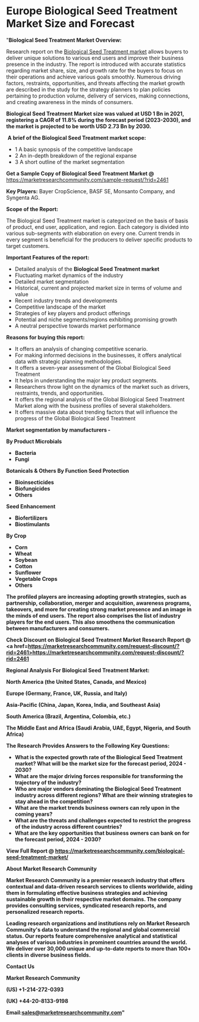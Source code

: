 # Europe Biological Seed Treatment Market Size and Forecast
"<strong>Biological Seed Treatment Market Overview:</strong>

Research report on the <a href=https://marketresearchcommunity.com/biological-seed-treatment-market/>Biological Seed Treatment market</a> allows buyers to deliver unique solutions to various end users and improve their business presence in the industry. The report is introduced with accurate statistics regarding market share, size, and growth rate for the buyers to focus on their operations and achieve various goals smoothly. Numerous driving factors, restraints, opportunities, and threats affecting the market growth are described in the study for the strategy planners to plan policies pertaining to production volume, delivery of services, making connections, and creating awareness in the minds of consumers.

<strong>Biological Seed Treatment Market size was valued at USD 1 Bn in 2021, registering a CAGR of 11.8% during the forecast period (2023-2030), and the market is projected to be worth USD 2.73 Bn by 2030.</strong>

 <Strong>A brief of the Biological Seed Treatment market scope:</Strong>
<ul>
 <li>1  A basic synopsis of the competitive landscape</li>
 <li>2  An in-depth breakdown of the regional expanse</li>
 <li>3  A short outline of the market segmentation</li>
</ul>
<strong>Get a Sample Copy of Biological Seed Treatment Market @ </b></strong><a href=https://marketresearchcommunity.com/sample-request/?rid=2461><u>https://marketresearchcommunity.com/sample-request/?rid=2461</u></a>

<strong>Key Players:</strong> 
Bayer CropScience, BASF SE, Monsanto Company, and Syngenta AG.

<strong>Scope of the Report:</strong>

The Biological Seed Treatment market is categorized on the basis of basis of product, end user, application, and region. Each category is divided into various sub-segments with elaboration on every one. Current trends in every segment is beneficial for the producers to deliver specific products to target customers.

<strong><b>Important Features of the report:</b></strong>
<ul>
  <li>Detailed analysis of the <strong><b>Biological Seed Treatment </b></strong><strong><b>market</b></strong></li>
  <li>Fluctuating market dynamics of the industry</li>
  <li>Detailed market segmentation</li>
  <li>Historical, current and projected market size in terms of volume and value</li>
  <li>Recent industry trends and developments</li>
  <li>Competitive landscape of the market</li>
  <li>Strategies of key players and product offerings</li>
  <li>Potential and niche segments/regions exhibiting promising growth</li>
  <li>A neutral perspective towards market performance</li>
</ul>
<strong><b>Reasons for buying this report:</b></strong>
<ul>
  <li>It offers an analysis of changing competitive scenario.</li>
  <li>For making informed decisions in the businesses, it offers analytical data with strategic planning methodologies.</li>
  <li>It offers a seven-year assessment of the Global Biological Seed Treatment</li>
  <li>It helps in understanding the major key product segments.</li>
  <li>Researchers throw light on the dynamics of the market such as drivers, restraints, trends, and opportunities.</li>
  <li>It offers the regional analysis of the Global Biological Seed Treatment Market along with the business profiles of several stakeholders.</li>
  <li>It offers massive data about trending factors that will influence the progress of the Global Biological Seed Treatment</li>
</ul>

<strong>Market segmentation by manufacturers -</strong>


<strong><strong>By Product</strong></h4>
Microbials
<ul>
 	<li>Bacteria</li>
 	<li>Fungi</li>
</ul>
Botanicals &amp; Others
<strong><strong>By Function</strong></h4>
Seed Protection
<ul>
 	<li>Bioinsecticides</li>
 	<li>Biofungicides</li>
 	<li>Others</li>
</ul>
Seed Enhancement
<ul>
 	<li>Biofertilizers</li>
 	<li>Biostimulants</li>
</ul>
<strong><strong>By Crop</strong></h4>
<ul>
 	<li>Corn</li>
 	<li>Wheat</li>
 	<li>Soybean</li>
 	<li>Cotton</li>
 	<li>Sunflower</li>
 	<li>Vegetable Crops</li>
 	<li>Others</li>
</ul>

The profiled players are increasing adopting growth strategies, such as partnership, collaboration, merger and acquisition, awareness programs, takeovers, and more for creating strong market presence and an image in the minds of end users. The report also comprises the list of industry players for the end users. This also smoothens the communication between manufacturers and consumers.

<strong><b>Check Discount on Biological Seed Treatment Market Research Report @ </b></strong><a href=https://marketresearchcommunity.com/request-discount/?rid=2461><u>https://marketresearchcommunity.com/request-discount/?rid=2461</u></a>

<strong>Regional Analysis For Biological Seed Treatment Market:</strong>

<strong>North America</strong> (the United States, Canada, and Mexico)

<strong>Europe</strong> (Germany, France, UK, Russia, and Italy)

<strong>Asia-Pacific</strong> (China, Japan, Korea, India, and Southeast Asia)

<strong>South America</strong> (Brazil, Argentina, Colombia, etc.)

<strong>The Middle East and Africa</strong> (Saudi Arabia, UAE, Egypt, Nigeria, and South Africa)

<strong>The Research Provides Answers to the Following Key Questions:</strong>
<ul>
 	<li>What is the expected growth rate of the Biological Seed Treatment market? What will be the market size for the forecast period, 2024 - 2030?</li>
 	<li>What are the major driving forces responsible for transforming the trajectory of the industry?</li>
 	<li>Who are major vendors dominating the Biological Seed Treatment industry across different regions? What are their winning strategies to stay ahead in the competition?</li>
 	<li>What are the market trends business owners can rely upon in the coming years?</li>
 	<li>What are the threats and challenges expected to restrict the progress of the industry across different countries?</li>
 	<li>What are the key opportunities that business owners can bank on for the forecast period, 2024 - 2030?</li>
</ul>

<strong>View Full Report @</strong> <a href=https://marketresearchcommunity.com/biological-seed-treatment-market/>https://marketresearchcommunity.com/biological-seed-treatment-market/</a>

<strong>About Market Research Community</strong>

Market Research Community is a premier research industry that offers contextual and data-driven research services to clients worldwide, aiding them in formulating effective business strategies and achieving sustainable growth in their respective market domains. The company provides consulting services, syndicated research reports, and personalized research reports.

Leading research organizations and institutions rely on Market Research Community's data to understand the regional and global commercial status. Our reports feature comprehensive analytical and statistical analyses of various industries in prominent countries around the world. We deliver over 30,000 unique and up-to-date reports to more than 100+ clients in diverse business fields.

<strong>Contact Us</strong>

<strong>Market Research Community</strong>

(US) +1-214-272-0393

(UK) +44-20-8133-9198

<strong>Email:</strong>sales@marketresearchcommunity.com"
